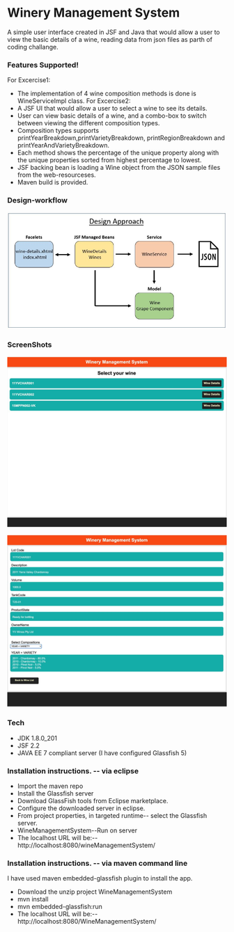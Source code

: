 # Winery Management System
A simple user interface  created in JSF and Java that would allow a user to view the basic details of a wine, reading data from json files as parth of coding challange.


###  Features Supported!

For Excercise1:
  - The implementation of 4 wine composition methods is done is WineServiceImpl class.
For Excercise2:
  - A JSF UI that would allow a user to select a wine to see its details.
  - User can view basic details of a wine, and a combo-box to switch between viewing the different composition types.
  - Composition types supports printYearBreakdown,printVarietyBreakdown, printRegionBreakdown and printYearAndVarietyBreakdown.
  - Each method shows the percentage of the unique property along with the unique properties sorted from highest percentage to lowest.
  - JSF backing bean is loading a Wine object from the JSON sample files from the web-resourceses.
  - Maven build is provided.
  
### Design-workflow

![Design](https://github.com/niccs/WineManagementSystem/blob/master/src/main/images/Desgn%20approach.JPG)

### ScreenShots

![ScreenShot1](https://github.com/niccs/WineManagementSystem/blob/master/src/main/images/WineyManagement_Screen%20Shot1.JPG)
  
![ScreenShot2](https://github.com/niccs/WineManagementSystem/blob/master/src/main/images/WineyManagement_Screen%20Shot2.JPG)
### Tech
* JDK 1.8.0_201
* JSF 2.2
* JAVA  EE 7 compliant server (I have configured Glassfish 5)

### Installation instructions. -- via eclipse

*  Import the maven repo 
*  Install the Glassfish server
*  Download GlassFish tools from Eclipse marketplace.
*  Configure the downloaded server in eclipse.
*  From project properties, in targeted runtime-- select the Glassfish server.
*  WineManagementSystem--Run on server
*  The localhost URL will be:--http://localhost:8080/wineManagementSystem/



### Installation instructions. -- via maven command line

I have used maven embedded-glassfish plugin to install the app.

*  Download the unzip project WineManagementSystem
*  mvn install
*  mvn embedded-glassfish:run
*  The localhost URL will be:--http://localhost:8080/WineManagementSystem/

